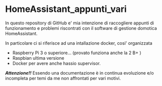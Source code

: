 # HomeAssistant_appunti_vari

In questo repository di GitHub e' mia intenzione di raccogliere appunti di funzionamento e problemi riscontrati con il software di gestione domotica HomeAssistant.

In particolare ci si riferisce ad una intallazione docker, cosi' organizzata

- Raspberry Pi 3 o superiore... (provato funziona anche la 2 B+ )
- Raspbian ultima versione
- Docker per avere anche hassio supervisor.

***Attenzione!!*** Essendo una documentazione è in continua evoluzione e/o incompleta per temi da me non affrontati per vari motivi.
